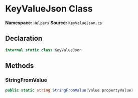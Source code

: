 # KeyValueJson Class

**Namespace:** `Helpers`
**Source:** `KeyValueJson.cs`

## Declaration

```csharp
internal static class KeyValueJson
```

## Methods

### StringFromValue

```csharp
public static string StringFromValue(Value propertyValue)
```

